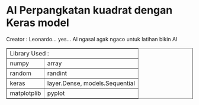 <h1> AI Perpangkatan kuadrat dengan Keras model </h1>

Creator : Leonardo... yes...
AI ngasal agak ngaco untuk latihan bikin AI

<table border = 1>
<tr>
    <td colspan = 2>Library Used :</td>
</tr><tr>
    <td>numpy</td><td>array</td>
</tr><tr>
    <td>random</td><td>randint</td>
</tr><tr>
    <td>keras</td><td>layer.Dense, models.Sequential</td>
</tr><tr>
    <td>matplotplib</td><td>pyplot</td>
</tr>
</table>